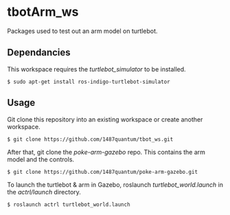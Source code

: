 # tbotArm_ws
Packages used to test out an arm model on turtlebot.

## Dependancies
This workspace requires the *turtlebot_simulator* to be installed.
```
$ sudo apt-get install ros-indigo-turtlebot-simulator
```

## Usage
Git clone this repository into an existing workspace or create another workspace.
```
$ git clone https://github.com/1487quantum/tbot_ws.git
```
After that, git clone the *poke-arm-gazebo* repo. This contains the arm model and the controls.
```
$ git clone https://github.com/1487quantum/poke-arm-gazebo.git
```
To launch the turtlebot & arm in Gazebo, roslaunch *turtlebot_world.launch* in the *actrl/launch* directory.
```
$ roslaunch actrl turtlebot_world.launch
```

